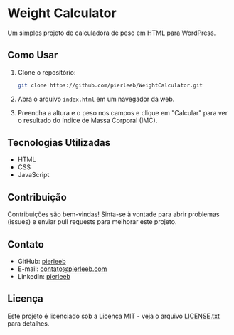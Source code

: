 # Weight Calculator

Um simples projeto de calculadora de peso em HTML para WordPress.

## Como Usar

1. Clone o repositório:

   ```bash
   git clone https://github.com/pierleeb/WeightCalculator.git
   ```

2. Abra o arquivo `index.html` em um navegador da web.

3. Preencha a altura e o peso nos campos e clique em "Calcular" para ver o resultado do Índice de Massa Corporal (IMC).

## Tecnologias Utilizadas

- HTML
- CSS
- JavaScript

## Contribuição

Contribuições são bem-vindas! Sinta-se à vontade para abrir problemas (issues) e enviar pull requests para melhorar este projeto.

## Contato

- GitHub: [pierleeb](https://github.com/pierleeb)
- E-mail: contato@pierleeb.com
- LinkedIn: [pierleeb](https://www.linkedin.com/in/pierleeb/)

## Licença

Este projeto é licenciado sob a Licença MIT - veja o arquivo [LICENSE.txt](LICENSE.txt) para detalhes.
```
